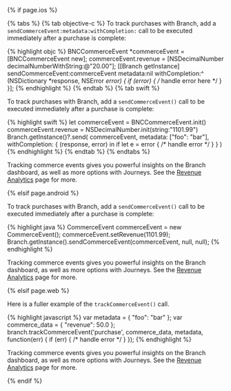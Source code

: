 {% if page.ios %}

{% tabs %}
{% tab objective-c %}
To track purchases with Branch, add a `sendCommerceEvent:metadata:withCompletion:` call to be executed immediately after a purchase is complete:

{% highlight objc %}
BNCCommerceEvent *commerceEvent = [BNCCommerceEvent new];
commerceEvent.revenue = [NSDecimalNumber decimalNumberWithString:@"20.00"];
[[Branch getInstance] sendCommerceEvent:commerceEvent
                               metadata:nil
                         withCompletion:^ (NSDictionary *response, NSError *error) {
    if (error) { /* handle error here */ }
}];
{% endhighlight %}
{% endtab %}
{% tab swift %}

To track purchases with Branch, add a `sendCommerceEvent()` call to be executed immediately after a purchase is complete:

{% highlight swift %}
let commerceEvent = BNCCommerceEvent.init()
commerceEvent.revenue = NSDecimalNumber.init(string:"1101.99")
Branch.getInstance()?.send(
    commerceEvent,
    metadata: ["foo": "bar"],
    withCompletion: { (response, error) in
        if let e = error { /* handle error */ }
    }
)
{% endhighlight %}
{% endtab %}
{% endtabs %}

Tracking commerce events gives you powerful insights on the Branch dashboard, as well as more options with Journeys. See the [Revenue Analytics]({{base.url}}/features/revenue-analytics) page for more.

{% elsif page.android %}

To track purchases with Branch, add a `sendCommerceEvent()` call to be executed immediately after a purchase is complete:

{% highlight java %}
CommerceEvent commerceEvent = new CommerceEvent();
commerceEvent.setRevenue(1101.99);
Branch.getInstance().sendCommerceEvent(commerceEvent, null, null);
{% endhighlight %}

Tracking commerce events gives you powerful insights on the Branch dashboard, as well as more options with Journeys. See the [Revenue Analytics]({{base.url}}/features/revenue-analytics) page for more.

{% elsif page.web %}

Here is a fuller example of the `trackCommerceEvent()` call.

{% highlight javascript %}
var metadata =  { "foo": "bar" };
var commerce_data = { "revenue": 50.0 };
branch.trackCommerceEvent('purchase', commerce_data, metadata, function(err) {
    if (err) { /* handle error */ }
});
{% endhighlight %}

Tracking commerce events gives you powerful insights on the Branch dashboard, as well as more options with Journeys. See the [Revenue Analytics]({{base.url}}/features/revenue-analytics) page for more.

{% endif %}
